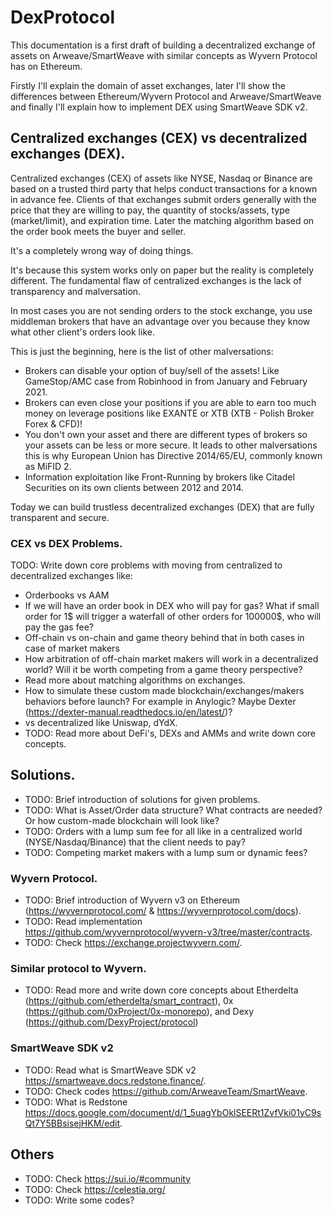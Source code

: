 # DexProtocol
This documentation is a first draft of building a decentralized exchange of assets on Arweave/SmartWeave with similar concepts as Wyvern Protocol has on Ethereum.

Firstly I'll explain the domain of asset exchanges, later I'll show the differences between Ethereum/Wyvern Protocol and Arweave/SmartWeave and finally I'll explain how to implement DEX using SmartWeave SDK v2.

## Centralized exchanges (CEX) vs decentralized exchanges (DEX).
Centralized exchanges (CEX) of assets like NYSE, Nasdaq or Binance are based on a trusted third party that helps conduct transactions for a known in advance fee. Clients of that exchanges submit orders generally with the price that they are willing to pay, the quantity of stocks/assets, type (market/limit), and expiration time. Later the matching algorithm based on the order book meets the buyer and seller.

It's a completely wrong way of doing things.

It's because this system works only on paper but the reality is completely different. The fundamental flaw of centralized exchanges is the lack of transparency and malversation.

In most cases you are not sending orders to the stock exchange, you use middleman brokers that have an advantage over you because they know what other client's orders look like.

This is just the beginning, here is the list of other malversations:
- Brokers can disable your option of buy/sell of the assets! Like GameStop/AMC case from Robinhood in from January and February 2021.
- Brokers can even close your positions if you are able to earn too much money on leverage positions like EXANTE or XTB (XTB - Polish Broker Forex & CFD)!
- You don't own your asset and there are different types of brokers so your assets can be less or more secure. It leads to other malversations this is why European Union has Directive 2014/65/EU, commonly known as MiFID 2.
- Information exploitation like Front-Running by brokers like Citadel Securities on its own clients between 2012 and 2014.

Today we can build trustless decentralized exchanges (DEX) that are fully transparent and secure.

### CEX vs DEX Problems.
TODO: Write down core problems with moving from centralized to decentralized exchanges like:
- Orderbooks vs AAM
- If we will have an order book in DEX who will pay for gas? What if small order for 1$ will trigger a waterfall of other orders for 100000$, who will pay the gas fee?
- Off-chain vs on-chain and game theory behind that in both cases in case of market makers
- How arbitration of off-chain market makers will work in a decentralized world? Will it be worth competing from a game theory perspective?
- Read more about matching algorithms on exchanges.
- How to simulate these custom made blockchain/exchanges/makers behaviors before launch? For example in Anylogic? Maybe Dexter (https://dexter-manual.readthedocs.io/en/latest/)? 
- vs decentralized like Uniswap, dYdX.
- TODO: Read more about DeFi's, DEXs and AMMs and write down core concepts.

## Solutions.
- TODO: Brief introduction of solutions for given problems.
- TODO: What is Asset/Order data structure? What contracts are needed? Or how custom-made blockchain will look like?
- TODO: Orders with a lump sum fee for all like in a centralized world (NYSE/Nasdaq/Binance) that the client needs to pay?
- TODO: Competing market makers with a lump sum or dynamic fees?

### Wyvern Protocol.
- TODO: Brief introduction of Wyvern v3 on Ethereum (https://wyvernprotocol.com/ & https://wyvernprotocol.com/docs).
- TODO: Read implementation https://github.com/wyvernprotocol/wyvern-v3/tree/master/contracts.
- TODO: Check https://exchange.projectwyvern.com/.

### Similar protocol to Wyvern.
- TODO: Read more and write down core concepts about Etherdelta (https://github.com/etherdelta/smart_contract), 0x (https://github.com/0xProject/0x-monorepo), and Dexy (https://github.com/DexyProject/protocol)

### SmartWeave SDK v2
- TODO: Read what is SmartWeave SDK v2 https://smartweave.docs.redstone.finance/.
- TODO: Check codes https://github.com/ArweaveTeam/SmartWeave.
- TODO: What is Redstone https://docs.google.com/document/d/1_5uagYbOklSEERt1ZvfVki01yC9sQt7Y5BBsisejHKM/edit.

## Others
- TODO: Check https://sui.io/#community
- TODO: Check https://celestia.org/
- TODO: Write some codes?

